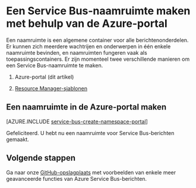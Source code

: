 <properties
    pageTitle="Een Service Bus-naamruimte maken met behulp van de Azure-portal | Microsoft Azure"
    description="U hebt een naamruimte nodig om aan de slag te gaan met Service Bus. Zo maakt u een naamruimte in de Azure-portal."
    services="service-bus"
    documentationCenter=".net"
    authors="jtaubensee"
    manager="timlt"
    editor=""/>

<tags
    ms.service="service-bus"
    ms.devlang="tbd"
    ms.topic="get-started-article"
    ms.tgt_pltfrm="dotnet"
    ms.workload="na"
    ms.date="08/22/2016"
    ms.author="jotaub"/>

# Een Service Bus-naamruimte maken met behulp van de Azure-portal

Een naamruimte is een algemene container voor alle berichtenonderdelen. Er kunnen zich meerdere wachtrijen en onderwerpen in één enkele naamruimte bevinden, en naamruimten fungeren vaak als toepassingscontainers. Er zijn momenteel twee verschillende manieren om een Service Bus-naamruimte te maken.

1.  Azure-portal (dit artikel)

2.  [Resource Manager-sjablonen][create-namespace-using-arm]

## Een naamruimte in de Azure-portal maken

[AZURE.INCLUDE [service-bus-create-namespace-portal](../../includes/service-bus-create-namespace-portal.md)]

Gefeliciteerd. U hebt nu een naamruimte voor Service Bus-berichten gemaakt.

## Volgende stappen

Ga naar onze [GitHub-opslagplaats](https://github.com/Azure-Samples/azure-servicebus-messaging-samples][github-samples) met voorbeelden van enkele meer geavanceerde functies van Azure Service Bus-berichten.

[create-namespace-using-arm]: ./service-bus-resource-manager-overview.md
[github-samples]: https://github.com/Azure-Samples/azure-servicebus-messaging-samples


<!--HONumber=ago16_HO5-->


